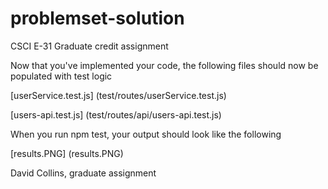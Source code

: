 # problemset-solution
CSCI E-31 Graduate credit assignment

Now that you've implemented your code, the following files should now be populated with test logic


[userService.test.js] (test/routes/userService.test.js)

[users-api.test.js] (test/routes/api/users-api.test.js)

When you run npm test, your output should look like the following

[results.PNG] (results.PNG)


David Collins, graduate assignment